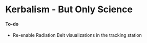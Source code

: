 # Kerbalism - But Only Science


#### To-do
- Re-enable Radiation Belt visualizations in the tracking station